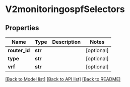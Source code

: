 # V2monitoringospfSelectors

## Properties
Name | Type | Description | Notes
------------ | ------------- | ------------- | -------------
**router_id** | **str** |  | [optional] 
**type** | **str** |  | [optional] 
**vrf** | **str** |  | [optional] 

[[Back to Model list]](../README.md#documentation-for-models) [[Back to API list]](../README.md#documentation-for-api-endpoints) [[Back to README]](../README.md)

